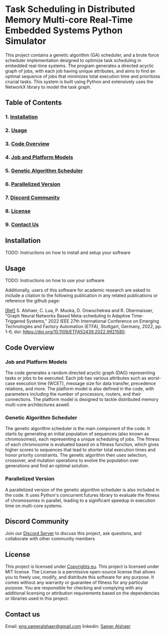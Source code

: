 # Task Scheduling in Distributed Memory Multi-core Real-Time Embedded Systems Python Simulator

This project contains a genetic algorithm (GA) scheduler, and a brute force scheduler implementation designed to optimize task scheduling in embedded real-time systems. The program generates a directed acyclic graph of jobs, with each job having unique attributes, and aims to find an optimal sequence of jobs that minimizes total execution time and prioritizes crucial tasks. This system is built using Python and extensively uses the NetworkX library to model the task graph.

## Table of Contents

### 1. [Installation](#Installation)

### 2. [Usage](#Usage)

### 3. [Code Overview](#Code-Overview)

### 4. [Job and Platform Models](#Job-and-Platform-Models)

### 5. [Genetic Algorithm Scheduler](#Genetic-Algorithm-Scheduler)

### 6. [Parallelized Version](#Parallelized-Version)

### 7. [Discord Community](#Discord-Community)

### 8. [License](#License)

### 9. [Contact Us](#Contact-Us)


## Installation

TODO: Instructions on how to install and setup your software

## Usage

TODO: Instructions on how to use your software

Additionally, users of this software for academic research are asked to include a citation 
to the following publication in any related publications or reference 
the github page:

[[Ref]](https://doi.org/10.1109/ETFA52439.2022.9921580) S. Alshaer, C. Lua, P. Muoka, D. Onwuchekwa and R. Obermaisser,
"Graph Neural Networks Based Meta-scheduling in Adaptive Time-Triggered Systems," 
2022 IEEE 27th International Conference on Emerging Technologies and Factory Automation (ETFA), 
Stuttgart, Germany, 2022, pp. 1-6, doi: https://doi.org/10.1109/ETFA52439.2022.9921580.

## Code Overview

### Job and Platform Models

The code generates a random directed acyclic graph (DAG) representing tasks or jobs to be executed. Each job has various attributes such as worst-case execution time (WCET), message size for data transfer, precedence relations, and more. The platform model is also defined in the code, with parameters including the number of processors, routers, and their connections. The platform model is designed to tackle distributed memory multi-core architectures aswell. 

### Genetic Algorithm Scheduler

The genetic algorithm scheduler is the main component of the code. It starts by generating an initial population of sequences (also known as chromosomes), each representing a unique scheduling of jobs. The fitness of each chromosome is evaluated based on a fitness function, which gives higher scores to sequences that lead to shorter total execution times and honor priority constraints. The genetic algorithm then uses selection, crossover, and mutation operations to evolve the population over generations and find an optimal solution.

### Parallelized Version

A parallelized version of the genetic algorithm scheduler is also included in the code. It uses Python's concurrent.futures library to evaluate the fitness of chromosomes in parallel, leading to a significant speedup in execution time on multi-core systems.

## Discord Community

Join our [Discord Server](https://discord.gg/S9xYegQw) to discuss this project, ask questions, and collaborate with other community members

## License
This project is licensed under [Copyrights eu](https://www.copyright.info/copyright/IPSO20230606004845DPQ/).
This project is licensed under MIT license.
The License is a permissive open-source license that allows you to freely use, modify, and distribute this software for any purpose. It comes without any warranty or guarantee of fitness for any particular purpose. You are responsible for checking and complying with any additional licensing or attribution requirements based on the dependencies or libraries used in this project.



## Contact us

Email: eng.sameralshaer@gmail.com
linkedin: [Samer Alshaer](https://www.linkedin.com/in/samer-alshaer/)

